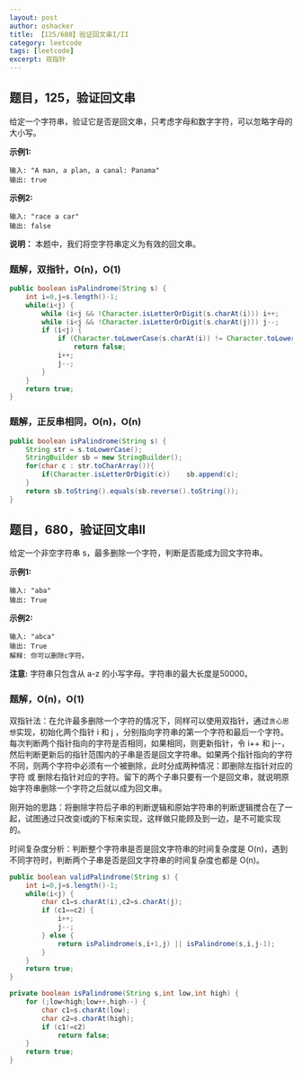 ```yaml
---
layout: post 
author: oshacker
title: 【125/680】验证回文串I/II
category: leetcode
tags: [leetcode]
excerpt: 双指针
---
```



## 题目，125，验证回文串

给定一个字符串，验证它是否是回文串，只考虑字母和数字字符，可以忽略字母的大小写。

**示例1:**
```
输入: "A man, a plan, a canal: Panama"
输出: true
```

**示例2:**
```
输入: "race a car"
输出: false
```

**说明：** 本题中，我们将空字符串定义为有效的回文串。

### 题解，双指针，O(n)，O(1)

```java
public boolean isPalindrome(String s) {
    int i=0,j=s.length()-1;
    while(i<j) {
        while (i<j && !Character.isLetterOrDigit(s.charAt(i))) i++;
        while (i<j && !Character.isLetterOrDigit(s.charAt(j))) j--;
        if (i<j) {
            if (Character.toLowerCase(s.charAt(i)) != Character.toLowerCase(s.charAt(j)))
                return false;
            i++;
            j--;
        }
    }
    return true;
}
```

### 题解，正反串相同，O(n)，O(n)

```java
public boolean isPalindrome(String s) {
    String str = s.toLowerCase();
    StringBuilder sb = new StringBuilder();
    for(char c : str.toCharArray()){
        if(Character.isLetterOrDigit(c))    sb.append(c);
    }
    return sb.toString().equals(sb.reverse().toString());
}
```

## 题目，680，验证回文串II

给定一个非空字符串 s，最多删除一个字符，判断是否能成为回文字符串。

**示例1:**
```
输入: "aba"
输出: True
```

**示例2:**
```
输入: "abca"
输出: True
解释: 你可以删除c字符。
```

**注意:** 字符串只包含从 a-z 的小写字母。字符串的最大长度是50000。

### 题解，O(n)，O(1)

双指针法：在允许最多删除一个字符的情况下，同样可以使用双指针，通过`贪心思想`实现，初始化两个指针 i 和 j ，分别指向字符串的第一个字符和最后一个字符。每次判断两个指针指向的字符是否相同，如果相同，则更新指针，令 i++ 和 j--，然后判断更新后的指针范围内的子串是否是回文字符串。如果两个指针指向的字符不同，则两个字符中必须有一个被删除，此时分成两种情况：即删除左指针对应的字符 或 删除右指针对应的字符。留下的两个子串只要有一个是回文串，就说明原始字符串删除一个字符之后就以成为回文串。

刚开始的思路：将删除字符后子串的判断逻辑和原始字符串的判断逻辑搅合在了一起，试图通过只改变i或j的下标来实现，这样做只能顾及到一边，是不可能实现的。

时间复杂度分析：判断整个字符串是否是回文字符串的时间复杂度是 O(n)，遇到不同字符时，判断两个子串是否是回文字符串的时间复杂度也都是 O(n)。

```java
public boolean validPalindrome(String s) {
    int i=0,j=s.length()-1;
    while(i<j) {
        char c1=s.charAt(i),c2=s.charAt(j);
        if (c1==c2) {
            i++;
            j--;
        } else {
            return isPalindrome(s,i+1,j) || isPalindrome(s,i,j-1);
        }
    }
    return true;
}

private boolean isPalindrome(String s,int low,int high) {
    for (;low<high;low++,high--) {
        char c1=s.charAt(low);
        char c2=s.charAt(high);
        if (c1!=c2)
            return false;
    }
    return true;
}
```